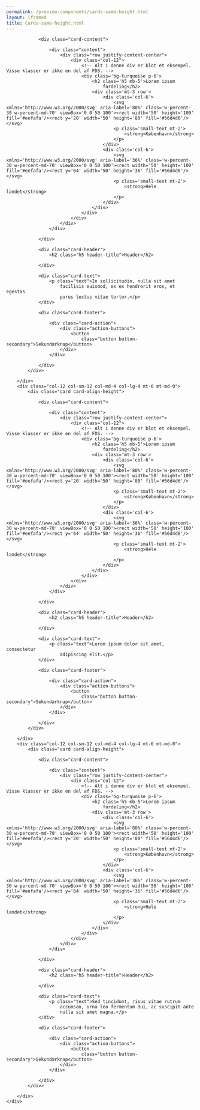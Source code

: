 ```yaml
--- 
permalink: /preview-components/cards-same-height.html
layout: iframed 
title: Cards-same-height.html
---
```

<div class="container pb-5">
    <div class="row">
        <div class="col-12 col-sm-12 col-md-4 col-lg-4 mt-6 mt-md-0">
            <div class="card card-align-height">

                <div class="card-content">

                    <div class="content">
                        <div class="row justify-content-center">
                            <div class="col-12">
                                <!-- Alt i denne div er blot et eksempel. Visse klasser er ikke en del af FDS. -->
                                <div class='bg-turquoise p-6'>
                                    <h2 class='h5 mb-5'>Lorem ipsum
                                        fordeling</h2>
                                    <div class='mt-3 row'>
                                        <div class='col-6'>
                                            <svg xmlns='http://www.w3.org/2000/svg' aria-label='80%' class='w-percent-30 w-percent-md-70' viewBox='0 0 50 100'><rect width='50' height='100' fill='#eefafa'/><rect y='20' width='50' height='80' fill='#56d4d6'/></svg>
                                            <p class='small-text mt-2'>
                                                <strong>København</strong>
                                            </p>
                                        </div>
                                        <div class='col-6'>
                                            <svg xmlns='http://www.w3.org/2000/svg' aria-label='36%' class='w-percent-30 w-percent-md-70' viewBox='0 0 50 100'><rect width='50' height='100' fill='#eefafa'/><rect y='64' width='50' height='36' fill='#56d4d6'/></svg>
                                            <p class='small-text mt-2'>
                                                <strong>Hele landet</strong>
                                            </p>
                                        </div>
                                    </div>
                                </div>
                            </div>
                        </div>
                    </div>

                </div>

                <div class="card-header">
                    <h2 class="h5 header-title">Header</h2>

                </div>

                <div class="card-text">
                    <p class="text">In sollicitudin, nulla sit amet
                        facilisis euismod, ex ex hendrerit eros, et egestas
                        purus lectus vitae tortor.</p>
                </div>

                <div class="card-footer">

                    <div class="card-action">
                        <div class="action-buttons">
                            <button
                                class="button button-secondary">Sekundærknap</button>
                        </div>
                    </div>

                </div>
            </div>

        </div>
        <div class="col-12 col-sm-12 col-md-4 col-lg-4 mt-6 mt-md-0">
            <div class="card card-align-height">

                <div class="card-content">

                    <div class="content">
                        <div class="row justify-content-center">
                            <div class="col-12">
                                <!-- Alt i denne div er blot et eksempel. Visse klasser er ikke en del af FDS. -->
                                <div class='bg-turquoise p-6'>
                                    <h2 class='h5 mb-5'>Lorem ipsum
                                        fordeling</h2>
                                    <div class='mt-3 row'>
                                        <div class='col-6'>
                                            <svg xmlns='http://www.w3.org/2000/svg' aria-label='80%' class='w-percent-30 w-percent-md-70' viewBox='0 0 50 100'><rect width='50' height='100' fill='#eefafa'/><rect y='20' width='50' height='80' fill='#56d4d6'/></svg>
                                            <p class='small-text mt-2'>
                                                <strong>København</strong>
                                            </p>
                                        </div>
                                        <div class='col-6'>
                                            <svg xmlns='http://www.w3.org/2000/svg' aria-label='36%' class='w-percent-30 w-percent-md-70' viewBox='0 0 50 100'><rect width='50' height='100' fill='#eefafa'/><rect y='64' width='50' height='36' fill='#56d4d6'/></svg>
                                            <p class='small-text mt-2'>
                                                <strong>Hele landet</strong>
                                            </p>
                                        </div>
                                    </div>
                                </div>
                            </div>
                        </div>
                    </div>

                </div>

                <div class="card-header">
                    <h2 class="h5 header-title">Header</h2>

                </div>

                <div class="card-text">
                    <p class="text">Lorem ipsum dolor sit amet, consectetur
                        adipiscing elit.</p>
                </div>

                <div class="card-footer">

                    <div class="card-action">
                        <div class="action-buttons">
                            <button
                                class="button button-secondary">Sekundærknap</button>
                        </div>
                    </div>

                </div>
            </div>

        </div>
        <div class="col-12 col-sm-12 col-md-4 col-lg-4 mt-6 mt-md-0">
            <div class="card card-align-height">

                <div class="card-content">

                    <div class="content">
                        <div class="row justify-content-center">
                            <div class="col-12">
                                <!-- Alt i denne div er blot et eksempel. Visse klasser er ikke en del af FDS. -->
                                <div class='bg-turquoise p-6'>
                                    <h2 class='h5 mb-5'>Lorem ipsum
                                        fordeling</h2>
                                    <div class='mt-3 row'>
                                        <div class='col-6'>
                                            <svg xmlns='http://www.w3.org/2000/svg' aria-label='80%' class='w-percent-30 w-percent-md-70' viewBox='0 0 50 100'><rect width='50' height='100' fill='#eefafa'/><rect y='20' width='50' height='80' fill='#56d4d6'/></svg>
                                            <p class='small-text mt-2'>
                                                <strong>København</strong>
                                            </p>
                                        </div>
                                        <div class='col-6'>
                                            <svg xmlns='http://www.w3.org/2000/svg' aria-label='36%' class='w-percent-30 w-percent-md-70' viewBox='0 0 50 100'><rect width='50' height='100' fill='#eefafa'/><rect y='64' width='50' height='36' fill='#56d4d6'/></svg>
                                            <p class='small-text mt-2'>
                                                <strong>Hele landet</strong>
                                            </p>
                                        </div>
                                    </div>
                                </div>
                            </div>
                        </div>
                    </div>

                </div>

                <div class="card-header">
                    <h2 class="h5 header-title">Header</h2>

                </div>

                <div class="card-text">
                    <p class="text">Sed tincidunt, risus vitae rutrum
                        accumsan, urna leo fermentum dui, ac suscipit ante
                        nulla sit amet magna.</p>
                </div>

                <div class="card-footer">

                    <div class="card-action">
                        <div class="action-buttons">
                            <button
                                class="button button-secondary">Sekundærknap</button>
                        </div>
                    </div>

                </div>
            </div>

        </div>
    </div>
</div>